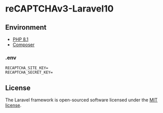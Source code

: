 # reCAPTCHAv3-Laravel10

## Environment

- [PHP 8.1](https://www.php.net/releases/8.1/en.php)
- [Composer](https://getcomposer.org/)

### .env

```
RECAPTCHA_SITE_KEY=
RECAPTCHA_SECRET_KEY=
```

## License

The Laravel framework is open-sourced software licensed under the [MIT license](https://opensource.org/licenses/MIT).
